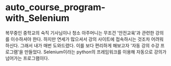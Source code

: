 # auto_course_program-with_Selenium

 복무중인 중학교의 숙직 기사님이나 청소 아주머니는 무조건 '안전교육'과 관련한 강의를 이수하셔야 한다. 
하지만 연세가 많으셔서 강의 사이트에 접속하시는 것조차 어려워하신다. 그래서 내가 매번 도와드렸다. 
이를 보다 편리하게 해보고자 '자동 강의 수강 프로그램'을 만들었다. 
Selenium이라는 python의 프레임워크를 이용해 자동으로 강의가 넘어가는 프로그램이다.
